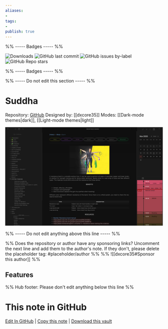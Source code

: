 ```yaml
---
aliases:
- 
tags: 
- 
publish: true
---
```


%% ----- Badges ----- %%

![Downloads](https://img.shields.io/badge/downloads-4926-573E7A?style=for-the-badge&logo=)
![GitHub last commit](https://img.shields.io/github/last-commit/dxcore35/Suddha-theme?color=573E7A&label=last%20update&logo=github&style=for-the-badge)
![GitHub issues by-label](https://img.shields.io/github/issues/dxcore35/Suddha-theme/help%20wanted?color=573E7A&logo=github&style=for-the-badge) 
![GitHub Repo stars](https://img.shields.io/github/stars/dxcore35/Suddha-theme?color=573E7A&logo=github&style=for-the-badge)

%% ----- Badges ----- %%

%% ----- Do not edit this section ----- %%

# Suddha

Repository: [GitHub](https://github.com/dxcore35/Suddha-theme)
Designed by: [[dxcore35]]
Modes: [[Dark-mode themes|dark]], [[Light-mode themes|light]]



![screenshot](https://github.com/dxcore35/Suddha-theme/raw/master/Images/Preview1.jpg)

%% ----- Do not edit anything above this line ----- %% 

%% Does the repository or author have any sponsoring links? Uncomment the next line and add them to the author's note. If they don't, please delete the placeholder tag: #placeholder/author %%
%% ![[dxcore35#Sponsor this author]] %%


## Features



%% Hub footer: Please don't edit anything below this line %%

# This note in GitHub

<span class="git-footer">[Edit In GitHub](https://github.dev/obsidian-community/obsidian-hub/blob/main/02%20-%20Community%20Expansions/02.05%20All%20Community%20Expansions/Themes/Suddha.md "git-hub-edit-note") | [Copy this note](https://raw.githubusercontent.com/obsidian-community/obsidian-hub/main/02%20-%20Community%20Expansions/02.05%20All%20Community%20Expansions/Themes/Suddha.md "git-hub-copy-note") | [Download this vault](https://github.com/obsidian-community/obsidian-hub/archive/refs/heads/main.zip "git-hub-download-vault") </span>
